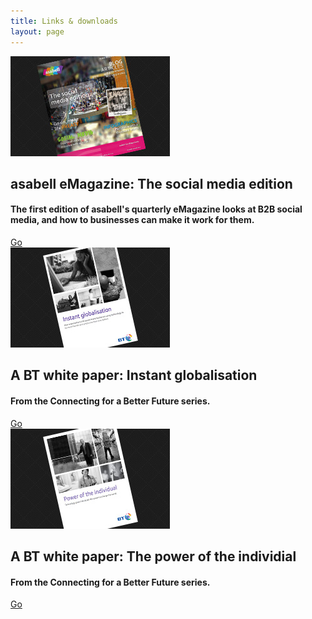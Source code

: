 ```yaml
---
title: Links & downloads
layout: page
---
```


<div class="download-item">
	<img src="/img/downloads/cwgm-asabell-emag-1.jpg" alt="eMagazine">
	<div class="download-details">
		<h2>asabell eMagazine: The social media edition</h2>
		<h4>The first edition of asabell's quarterly eMagazine looks at B2B social media, and how to businesses can make it work for them.</h4>
		<a href="//asabell.co.uk/emag/dec/#/2"  target="_blank">Go</a>
	</div>
</div>
<div class="download-item">
	<img src="/img/downloads/cwgm-instant-globalisation.jpg" alt="Instant globalisation">
	<div class="download-details">
		<h2>A BT white paper: Instant globalisation</h2>
		<h4>From the Connecting for a Better Future series.</h4>
		<a href="//cwgm.co.uk/pdfs/instant_globalisation.pdf"  target="_blank">Go</a>
	</div>
</div>
<div class="download-item">
	<img src="/img/downloads/cwgm-power-individual.jpg" alt="The power of the individual">
	<div class="download-details">
		<h2>A BT white paper: The power of the individial</h2>
		<h4>From the Connecting for a Better Future series.</h4>
		<a href="//cwgm.co.uk/pdfs/cwgm_the_power_of_the_individual.pdf"  target="_blank">Go</a>
	</div>
</div>
